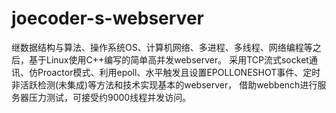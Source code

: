 # joecoder-s-webserver
继数据结构与算法、操作系统OS、计算机网络、多进程、多线程、网络编程等之后，基于Linux使用C++编写的简单高并发webserver。
采用TCP流式socket通讯、仿Proactor模式、利用epoll、水平触发且设置EPOLLONESHOT事件、定时非活跃检测(未集成)等方法和技术实现基本的webserver，
借助webbench进行服务器压力测试，可接受约9000线程并发访问。
